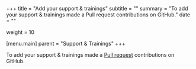 +++
title = "Add your support & trainings"
subtitle = ""
summary = "To add your support & trainings made a Pull request contributions on GitHub."
date = ""

weight = 10


[menu.main]
    parent = "Support & Trainings"
+++

To add your support & trainings made a [Pull request](https://github.com/eclipse/keyple-website/pulls) contributions on GitHub.